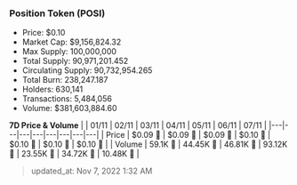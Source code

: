 
  ### Position Token (POSI)
  - Price: $0.10
  - Market Cap: $9,156,824.32
  - Max Supply: 100,000,000
  - Total Supply: 90,971,201.452
  - Circulating Supply: 90,732,954.265
  - Total Burn: 238,247.187
  - Holders: 630,141
  - Transactions: 5,484,056
  - Volume: $381,603,884.60

  **7D Price & Volume**
  | | 01&#x2F;11 | 02&#x2F;11 | 03&#x2F;11 | 04&#x2F;11 | 05&#x2F;11 | 06&#x2F;11 | 07&#x2F;11 |
  |---|---|---|---|---|---|---|---|
  | Price | $0.09 🔻 | $0.09 🔻 | $0.09 🚀 | $0.10 🚀 | $0.10 🚀 | $0.10 🚀 | $0.10 🔻 |
  | Volume | 59.1K 🔻 | 44.45K 🔻 | 46.81K 🚀 | 93.12K 🚀 | 23.55K 🔻 | 34.72K 🚀 | 10.48K 🔻 |

  > updated_at: Nov 7, 2022 1:32 AM

